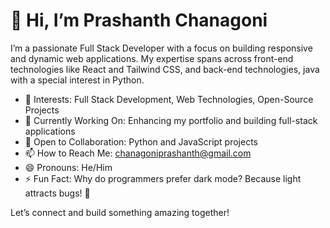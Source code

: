 # 👋 Hi, I’m Prashanth Chanagoni

I’m a passionate Full Stack Developer with a focus on building responsive and dynamic web applications. My expertise spans across front-end technologies like React and Tailwind CSS, and back-end technologies, java with a special interest in Python.

- 👀 Interests: Full Stack Development, Web Technologies, Open-Source Projects
- 🌱 Currently Working On: Enhancing my portfolio and building full-stack applications
- 💞️ Open to Collaboration: Python and JavaScript projects
- 📫 How to Reach Me: [chanagoniprashanth@gmail.com](mailto:chanagoniprashanth@gmail.com)
- 😄 Pronouns: He/Him
- ⚡ Fun Fact: Why do programmers prefer dark mode? Because light attracts bugs! 🐞

Let’s connect and build something amazing together!
